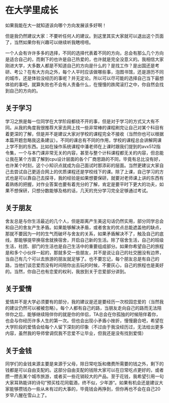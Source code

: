 # 在大学里成长
如果我能在大一就知道该向哪个方向发展该多好啊！

但是我仍然建议大家：不要听任何人的建议。到这里其实大家就可以退出这个页面了，当然如果你有兴趣可以继续听我瞎唠唠。

一个人会有许许多多的选择，不同的选择代表着不同的方向，总会有那么几个方向是适合自己的，而剩下的也许是自己热爱的，也许就是完全没意义的。我相信大家刚进大学，大多数人都是不知道自己的方向是什么的？是找工作？是出国还是考研、考公？在有大方向之外，每个人平时应该做哪些事，泡图书馆，还是游历不同的城市，还是体验没经历的事呢？并无定论。所以可以尽可能的选择自己当下最想体验的事吧，就算失败也不会有人责备什么，在慢慢的跌爬滚打之中，你自然会找到自己的方向的。

## 关于学习
学习之旅是每一位同学在大学阶段都绕不开的事，但是对于学习的方式又大有不同。从我的角度我很推荐大家去网上找一些非常棒的课程刷完让自己对某个科目有着更深的了解，但是并不是建议大家对学校的课程完全不接收（当然你也可以根据本篇开题忽略我这条建议）。不同的课总有不同的作用，学校的课程总会讲解网课上学不到的东西。比如在操作系统课程中潘老师在上课时跟我们提到的avx512指令集，一个与本门课非常无关的内容，甚至与整个计科课程都无关的内容，但总能让我在某个方面了解到cpu设计层面的各个厂商思路的不同，毕竟有总比没有好，也许某个时刻，这个小知识点就成为自己面试时那添彩的层面。当然更建议大家自己去尝试自己更适合网上的优质课程还是学校线下的课。除了上课，自己学习的方式也是可以靠自己去探寻，我的经验是如果想要保研，就要对老师课上讲的东西有着熟练的把握，对作业答案也要有着充分的了解，肯定是要平时下更大的功夫，如果不想保研，只想分数能够及格的话，几天的充分学习完全足够通过考试。

## 关于朋友
舍友总是与你生活最近的几个人，但是距离产生美这句话仍然实用，部分同学总会和自己的舍友产生矛盾。如果能够解决矛盾，或者舍友的优点总能遮盖他的缺点，那就不要因为一时的生气而破坏与舍友的关系，如果矛盾解决不了，触及自己的底线，那能够提早换宿舍就换宿舍，开启自己新的生活。除了宿舍生活，自己的班级生活，社团、部门的生活也是自己生活中的重要组成部分。如果你希望自己的旅程是和多个小伙伴一起的，那就多交一些朋友，并不是说让自己的社交圈没有边界，当自己有几个可以去旅游的朋友就足够了。也不要忘记，每个朋友总是有自己的路，当他们谈恋爱而没有时间陪你出去玩的时候，不要灰心，自己的旅程也是美好的。当然，你自己也有恋爱的权利，我放到关于恋爱部分讲到。

## 关于爱情
爱情并不是大学必须要有的部分，我的建议是还是要经历一次校园恋爱的（当然我的建议仍然可以被被忽略）。每个人都有自己的路，当朋友走向自己的路而无法陪伴你之后，能够继续陪伴你的就是你的伴侣，TA总会在你孤独的时候陪伴着你，也会与你经历许多人生的第一次。但也会出现小矛盾小挫折，慢慢磨合吧，希望在大学阶段的爱情会给每个人留下深刻的印象（不过由于我没经历过，无法给出更多内容，虽然我的导师曾调侃我不恋爱不让毕业，但我还是没有找到爱情）

## 关于金钱
同学们的金钱来源主要是来源于父母，除日常吃饭和缴费所需要的钱之外，剩下的钱都是可以自由支配的。这部分自由支配的钱除大家可以在日常吃点更好的，或者攒一攒去某个城市旅游，或者买一些花销较大的产品。至于花钱，我希望引用一句大家耳熟能详的诗句”预买桂花同载酒，终不似，少年游“。如果有机会还是建议大家能够攒钱办一些从未有过的大事的，毕竟钱会再挣到，但你再也不会在自己20岁早八醒在雪山上了。